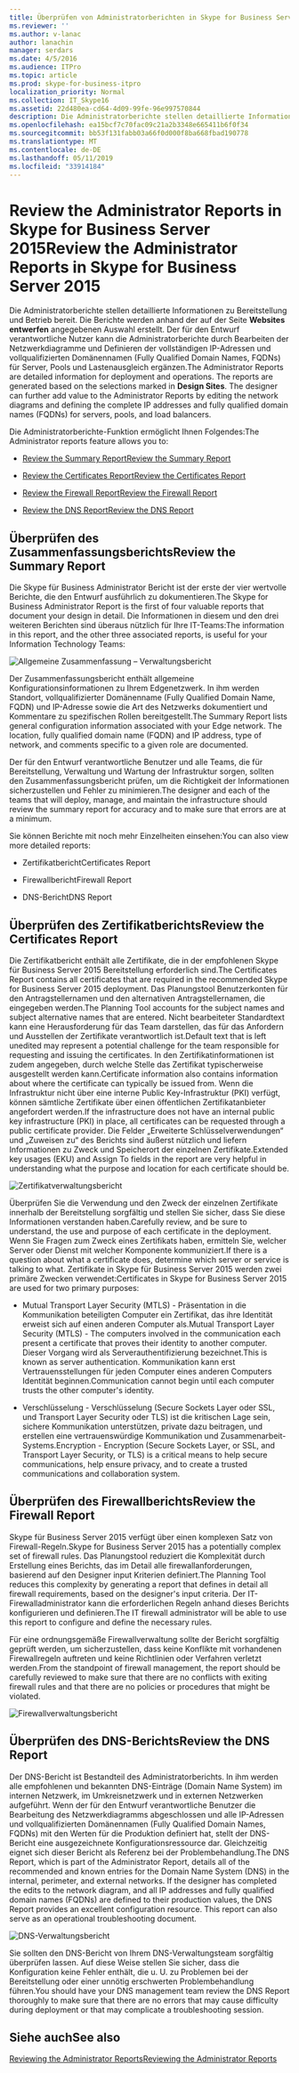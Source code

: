 ```yaml
---
title: Überprüfen von Administratorberichten in Skype for Business Server 2015
ms.reviewer: ''
ms.author: v-lanac
author: lanachin
manager: serdars
ms.date: 4/5/2016
ms.audience: ITPro
ms.topic: article
ms.prod: skype-for-business-itpro
localization_priority: Normal
ms.collection: IT_Skype16
ms.assetid: 22d480ea-cd64-4d09-99fe-96e997570844
description: Die Administratorberichte stellen detaillierte Informationen zu Bereitstellung und Betrieb bereit. Die Berichte werden anhand der auf der Seite Websites entwerfen angegebenen Auswahl erstellt. Der für den Entwurf verantwortliche Nutzer kann die Administratorberichte durch Bearbeiten der Netzwerkdiagramme und Definieren der vollständigen IP-Adressen und vollqualifizierten Domänennamen (Fully Qualified Domain Names, FQDNs) für Server, Pools und Lastenausgleich ergänzen.
ms.openlocfilehash: ea15bcf7c70fac09c21a2b3348e665411b6f0f34
ms.sourcegitcommit: bb53f131fabb03a66f0d000f8ba668fbad190778
ms.translationtype: MT
ms.contentlocale: de-DE
ms.lasthandoff: 05/11/2019
ms.locfileid: "33914184"
---
```

# <a name="review-the-administrator-reports-in-skype-for-business-server-2015"></a><span data-ttu-id="97ea9-105">Review the Administrator Reports in Skype for Business Server 2015</span><span class="sxs-lookup"><span data-stu-id="97ea9-105">Review the Administrator Reports in Skype for Business Server 2015</span></span>

<span data-ttu-id="97ea9-p102">Die Administratorberichte stellen detaillierte Informationen zu Bereitstellung und Betrieb bereit. Die Berichte werden anhand der auf der Seite **Websites entwerfen** angegebenen Auswahl erstellt. Der für den Entwurf verantwortliche Nutzer kann die Administratorberichte durch Bearbeiten der Netzwerkdiagramme und Definieren der vollständigen IP-Adressen und vollqualifizierten Domänennamen (Fully Qualified Domain Names, FQDNs) für Server, Pools und Lastenausgleich ergänzen.</span><span class="sxs-lookup"><span data-stu-id="97ea9-p102">The Administrator Reports are detailed information for deployment and operations. The reports are generated based on the selections marked in **Design Sites**. The designer can further add value to the Administrator Reports by editing the network diagrams and defining the complete IP addresses and fully qualified domain names (FQDNs) for servers, pools, and load balancers.</span></span>

<span data-ttu-id="97ea9-109">Die Administratorberichte-Funktion ermöglicht Ihnen Folgendes:</span><span class="sxs-lookup"><span data-stu-id="97ea9-109">The Administrator reports feature allows you to:</span></span>

- [<span data-ttu-id="97ea9-110">Review the Summary Report</span><span class="sxs-lookup"><span data-stu-id="97ea9-110">Review the Summary Report</span></span>](review-the-administrator-reports.md#Summary_report)

- [<span data-ttu-id="97ea9-111">Review the Certificates Report</span><span class="sxs-lookup"><span data-stu-id="97ea9-111">Review the Certificates Report</span></span>](review-the-administrator-reports.md#Certificates_Report)

- [<span data-ttu-id="97ea9-112">Review the Firewall Report</span><span class="sxs-lookup"><span data-stu-id="97ea9-112">Review the Firewall Report</span></span>](review-the-administrator-reports.md#Firewall_report)

- [<span data-ttu-id="97ea9-113">Review the DNS Report</span><span class="sxs-lookup"><span data-stu-id="97ea9-113">Review the DNS Report</span></span>](review-the-administrator-reports.md#DNS_Report)

## <a name="review-the-summary-report"></a><span data-ttu-id="97ea9-114">Überprüfen des Zusammenfassungsberichts</span><span class="sxs-lookup"><span data-stu-id="97ea9-114">Review the Summary Report</span></span>
<span data-ttu-id="97ea9-115"><a name="Summary_report"> </a></span><span class="sxs-lookup"><span data-stu-id="97ea9-115"></span></span>

<span data-ttu-id="97ea9-116">Die Skype für Business Administrator Bericht ist der erste der vier wertvolle Berichte, die den Entwurf ausführlich zu dokumentieren.</span><span class="sxs-lookup"><span data-stu-id="97ea9-116">The Skype for Business Administrator Report is the first of four valuable reports that document your design in detail.</span></span> <span data-ttu-id="97ea9-117">Die Informationen in diesem und den drei weiteren Berichten sind überaus nützlich für Ihre IT-Teams:</span><span class="sxs-lookup"><span data-stu-id="97ea9-117">The information in this report, and the other three associated reports, is useful for your Information Technology Teams:</span></span>

![Allgemeine Zusammenfassung – Verwaltungsbericht](../../media/General_Summary_Report_Admin_Report.png)

<span data-ttu-id="97ea9-p104">Der Zusammenfassungsbericht enthält allgemeine Konfigurationsinformationen zu Ihrem Edgenetzwerk. In ihm werden Standort, vollqualifizierter Domänenname (Fully Qualified Domain Name, FQDN) und IP-Adresse sowie die Art des Netzwerks dokumentiert und Kommentare zu spezifischen Rollen bereitgestellt.</span><span class="sxs-lookup"><span data-stu-id="97ea9-p104">The Summary Report lists general configuration information associated with your Edge network. The location, fully qualified domain name (FQDN) and IP address, type of network, and comments specific to a given role are documented.</span></span>

<span data-ttu-id="97ea9-121">Der für den Entwurf verantwortliche Benutzer und alle Teams, die für Bereitstellung, Verwaltung und Wartung der Infrastruktur sorgen, sollten den Zusammenfassungsbericht prüfen, um die Richtigkeit der Informationen sicherzustellen und Fehler zu minimieren.</span><span class="sxs-lookup"><span data-stu-id="97ea9-121">The designer and each of the teams that will deploy, manage, and maintain the infrastructure should review the summary report for accuracy and to make sure that errors are at a minimum.</span></span>

<span data-ttu-id="97ea9-122">Sie können Berichte mit noch mehr Einzelheiten einsehen:</span><span class="sxs-lookup"><span data-stu-id="97ea9-122">You can also view more detailed reports:</span></span>

- <span data-ttu-id="97ea9-123">Zertifikatbericht</span><span class="sxs-lookup"><span data-stu-id="97ea9-123">Certificates Report</span></span>

- <span data-ttu-id="97ea9-124">Firewallbericht</span><span class="sxs-lookup"><span data-stu-id="97ea9-124">Firewall Report</span></span>

- <span data-ttu-id="97ea9-125">DNS-Bericht</span><span class="sxs-lookup"><span data-stu-id="97ea9-125">DNS Report</span></span>

## <a name="review-the-certificates-report"></a><span data-ttu-id="97ea9-126">Überprüfen des Zertifikatberichts</span><span class="sxs-lookup"><span data-stu-id="97ea9-126">Review the Certificates Report</span></span>
<span data-ttu-id="97ea9-127"><a name="Certificates_Report"> </a></span><span class="sxs-lookup"><span data-stu-id="97ea9-127"></span></span>

<span data-ttu-id="97ea9-128">Die Zertifikatbericht enthält alle Zertifikate, die in der empfohlenen Skype für Business Server 2015 Bereitstellung erforderlich sind.</span><span class="sxs-lookup"><span data-stu-id="97ea9-128">The Certificates Report contains all certificates that are required in the recommended Skype for Business Server 2015 deployment.</span></span> <span data-ttu-id="97ea9-129">Das Planungstool Benutzerkonten für den Antragstellernamen und den alternativen Antragstellernamen, die eingegeben werden.</span><span class="sxs-lookup"><span data-stu-id="97ea9-129">The Planning Tool accounts for the subject names and subject alternative names that are entered.</span></span> <span data-ttu-id="97ea9-130">Nicht bearbeiteter Standardtext kann eine Herausforderung für das Team darstellen, das für das Anfordern und Ausstellen der Zertifikate verantwortlich ist.</span><span class="sxs-lookup"><span data-stu-id="97ea9-130">Default text that is left unedited may represent a potential challenge for the team responsible for requesting and issuing the certificates.</span></span> <span data-ttu-id="97ea9-131">In den Zertifikatinformationen ist zudem angegeben, durch welche Stelle das Zertifikat typischerweise ausgestellt werden kann.</span><span class="sxs-lookup"><span data-stu-id="97ea9-131">Certificate information also contains information about where the certificate can typically be issued from.</span></span> <span data-ttu-id="97ea9-132">Wenn die Infrastruktur nicht über eine interne Public Key-Infrastruktur (PKI) verfügt, können sämtliche Zertifikate über einen öffentlichen Zertifikatanbieter angefordert werden.</span><span class="sxs-lookup"><span data-stu-id="97ea9-132">If the infrastructure does not have an internal public key infrastructure (PKI) in place, all certificates can be requested through a public certificate provider.</span></span> <span data-ttu-id="97ea9-133">Die Felder „Erweiterte Schlüsselverwendungen“ und „Zuweisen zu“ des Berichts sind äußerst nützlich und liefern Informationen zu Zweck und Speicherort der einzelnen Zertifikate.</span><span class="sxs-lookup"><span data-stu-id="97ea9-133">Extended key usages (EKU) and Assign To fields in the report are very helpful in understanding what the purpose and location for each certificate should be.</span></span>

![Zertifikatverwaltungsbericht](../../media/Certificates_Report_Admin_Report.png)

<span data-ttu-id="97ea9-135">Überprüfen Sie die Verwendung und den Zweck der einzelnen Zertifikate innerhalb der Bereitstellung sorgfältig und stellen Sie sicher, dass Sie diese Informationen verstanden haben.</span><span class="sxs-lookup"><span data-stu-id="97ea9-135">Carefully review, and be sure to understand, the use and purpose of each certificate in the deployment.</span></span> <span data-ttu-id="97ea9-136">Wenn Sie Fragen zum Zweck eines Zertifikats haben, ermitteln Sie, welcher Server oder Dienst mit welcher Komponente kommuniziert.</span><span class="sxs-lookup"><span data-stu-id="97ea9-136">If there is a question about what a certificate does, determine which server or service is talking to what.</span></span> <span data-ttu-id="97ea9-137">Zertifikate in Skype für Business Server 2015 werden zwei primäre Zwecken verwendet:</span><span class="sxs-lookup"><span data-stu-id="97ea9-137">Certificates in Skype for Business Server 2015 are used for two primary purposes:</span></span>

- <span data-ttu-id="97ea9-138">Mutual Transport Layer Security (MTLS) - Präsentation in die Kommunikation beteiligten Computer ein Zertifikat, das ihre Identität erweist sich auf einen anderen Computer als.</span><span class="sxs-lookup"><span data-stu-id="97ea9-138">Mutual Transport Layer Security (MTLS) - The computers involved in the communication each present a certificate that proves their identity to another computer.</span></span> <span data-ttu-id="97ea9-139">Dieser Vorgang wird als Serverauthentifizierung bezeichnet.</span><span class="sxs-lookup"><span data-stu-id="97ea9-139">This is known as server authentication.</span></span> <span data-ttu-id="97ea9-140">Kommunikation kann erst Vertrauensstellungen für jeden Computer eines anderen Computers Identität beginnen.</span><span class="sxs-lookup"><span data-stu-id="97ea9-140">Communication cannot begin until each computer trusts the other computer's identity.</span></span>

- <span data-ttu-id="97ea9-141">Verschlüsselung - Verschlüsselung (Secure Sockets Layer oder SSL, und Transport Layer Security oder TLS) ist die kritischen Lage sein, sichere Kommunikation unterstützen, private dazu beitragen, und erstellen eine vertrauenswürdige Kommunikation und Zusammenarbeit-Systems.</span><span class="sxs-lookup"><span data-stu-id="97ea9-141">Encryption - Encryption (Secure Sockets Layer, or SSL, and Transport Layer Security, or TLS) is a critical means to help secure communications, help ensure privacy, and to create a trusted communications and collaboration system.</span></span>

## <a name="review-the-firewall-report"></a><span data-ttu-id="97ea9-142">Überprüfen des Firewallberichts</span><span class="sxs-lookup"><span data-stu-id="97ea9-142">Review the Firewall Report</span></span>
<span data-ttu-id="97ea9-143"><a name="Firewall_report"> </a></span><span class="sxs-lookup"><span data-stu-id="97ea9-143"></span></span>

<span data-ttu-id="97ea9-144">Skype für Business Server 2015 verfügt über einen komplexen Satz von Firewall-Regeln.</span><span class="sxs-lookup"><span data-stu-id="97ea9-144">Skype for Business Server 2015 has a potentially complex set of firewall rules.</span></span> <span data-ttu-id="97ea9-145">Das Planungstool reduziert die Komplexität durch Erstellung eines Berichts, das im Detail alle firewallanforderungen, basierend auf den Designer input Kriterien definiert.</span><span class="sxs-lookup"><span data-stu-id="97ea9-145">The Planning Tool reduces this complexity by generating a report that defines in detail all firewall requirements, based on the designer's input criteria.</span></span> <span data-ttu-id="97ea9-146">Der IT-Firewalladministrator kann die erforderlichen Regeln anhand dieses Berichts konfigurieren und definieren.</span><span class="sxs-lookup"><span data-stu-id="97ea9-146">The IT firewall administrator will be able to use this report to configure and define the necessary rules.</span></span>

<span data-ttu-id="97ea9-147">Für eine ordnungsgemäße Firewallverwaltung sollte der Bericht sorgfältig geprüft werden, um sicherzustellen, dass keine Konflikte mit vorhandenen Firewallregeln auftreten und keine Richtlinien oder Verfahren verletzt werden.</span><span class="sxs-lookup"><span data-stu-id="97ea9-147">From the standpoint of firewall management, the report should be carefully reviewed to make sure that there are no conflicts with exiting firewall rules and that there are no policies or procedures that might be violated.</span></span>

![Firewallverwaltungsbericht](../../media/Firewall_Report_Admin_Report.png)

## <a name="review-the-dns-report"></a><span data-ttu-id="97ea9-149">Überprüfen des DNS-Berichts</span><span class="sxs-lookup"><span data-stu-id="97ea9-149">Review the DNS Report</span></span>
<span data-ttu-id="97ea9-150"><a name="DNS_Report"> </a></span><span class="sxs-lookup"><span data-stu-id="97ea9-150"></span></span>

<span data-ttu-id="97ea9-p109">Der DNS-Bericht ist Bestandteil des Administratorberichts. In ihm werden alle empfohlenen und bekannten DNS-Einträge (Domain Name System) im internen Netzwerk, im Umkreisnetzwerk und in externen Netzwerken aufgeführt. Wenn der für den Entwurf verantwortliche Benutzer die Bearbeitung des Netzwerkdiagramms abgeschlossen und alle IP-Adressen und vollqualifizierten Domänennamen (Fully Qualified Domain Names, FQDNs) mit den Werten für die Produktion definiert hat, stellt der DNS-Bericht eine ausgezeichnete Konfigurationsressource dar. Gleichzeitig eignet sich dieser Bericht als Referenz bei der Problembehandlung.</span><span class="sxs-lookup"><span data-stu-id="97ea9-p109">The DNS Report, which is part of the Administrator Report, details all of the recommended and known entries for the Domain Name System (DNS) in the internal, perimeter, and external networks. If the designer has completed the edits to the network diagram, and all IP addresses and fully qualified domain names (FQDNs) are defined to their production values, the DNS Report provides an excellent configuration resource. This report can also serve as an operational troubleshooting document.</span></span>

![DNS-Verwaltungsbericht](../../media/DNS_Report_Admin_Report.png)

<span data-ttu-id="97ea9-155">Sie sollten den DNS-Bericht von Ihrem DNS-Verwaltungsteam sorgfältig überprüfen lassen. Auf diese Weise stellen Sie sicher, dass die Konfiguration keine Fehler enthält, die u. U. zu Problemen bei der Bereitstellung oder einer unnötig erschwerten Problembehandlung führen.</span><span class="sxs-lookup"><span data-stu-id="97ea9-155">You should have your DNS management team review the DNS Report thoroughly to make sure that there are no errors that may cause difficulty during deployment or that may complicate a troubleshooting session.</span></span>

## <a name="see-also"></a><span data-ttu-id="97ea9-156">Siehe auch</span><span class="sxs-lookup"><span data-stu-id="97ea9-156">See also</span></span>
<span data-ttu-id="97ea9-157"><a name="DNS_Report"> </a></span><span class="sxs-lookup"><span data-stu-id="97ea9-157"></span></span>

[<span data-ttu-id="97ea9-158">Reviewing the Administrator Reports</span><span class="sxs-lookup"><span data-stu-id="97ea9-158">Reviewing the Administrator Reports</span></span>](https://technet.microsoft.com/library/1dee56a9-a033-4201-9765-e3469bd7d3e3.aspx)
